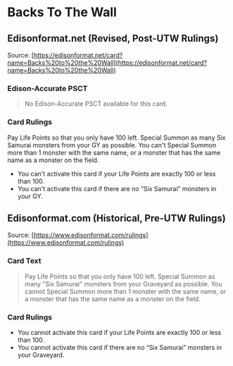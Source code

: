 # Backs To The Wall

## Edisonformat.net (Revised, Post-UTW Rulings)

Source: [https://edisonformat.net/card?name=Backs%20to%20the%20Wall](https://edisonformat.net/card?name=Backs%20to%20the%20Wall)

### Edison-Accurate PSCT

> No Edison-Accurate PSCT available for this card.

### Card Rulings

Pay Life Points so that you only have 100 left. Special Summon as many Six Samurai monsters from your GY as possible. You can't Special Summon more than 1 monster with the same name, or a monster that has the same name as a monster on the field.
*   You can't activate this card if your Life Points are exactly 100 or less than 100.
*   You can't activate this card if there are no “Six Samurai” monsters in your GY.


## Edisonformat.com (Historical, Pre-UTW Rulings)

Source: [https://www.edisonformat.com/rulings](https://www.edisonformat.com/rulings)

### Card Text

> Pay Life Points so that you only have 100 left. Special Summon as many "Six Samurai" monsters from your Graveyard as possible. You cannot Special Summon more than 1 monster with the same name, or a monster that has the same name as a monster on the field.

### Card Rulings

*   You cannot activate this card if your Life Points are exactly 100 or less than 100.
*   You cannot activate this card if there are no “Six Samurai” monsters in your Graveyard.


